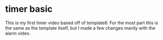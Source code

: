 # timer basic

This is my first timer video based off of template6. For the most part this is the same as the template itself, but I made a few changes manily with the alarm video.

